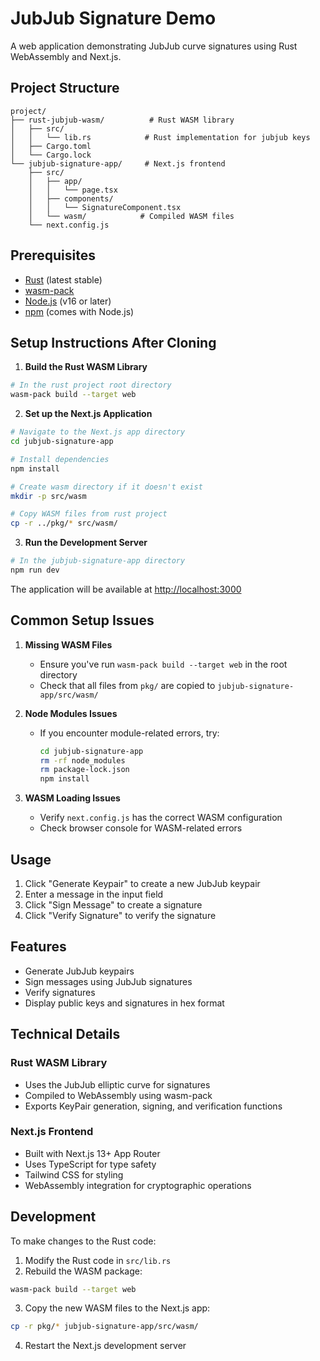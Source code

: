 # JubJub Signature Demo

A web application demonstrating JubJub curve signatures using Rust WebAssembly and Next.js.

## Project Structure 
```
project/
├── rust-jubjub-wasm/          # Rust WASM library
│   ├── src/
│   │   └── lib.rs            # Rust implementation for jubjub keys
│   ├── Cargo.toml
│   └── Cargo.lock
└── jubjub-signature-app/     # Next.js frontend
    ├── src/
    │   ├── app/
    │   │   └── page.tsx
    │   ├── components/
    │   │   └── SignatureComponent.tsx
    │   └── wasm/            # Compiled WASM files
    └── next.config.js
```
## Prerequisites

- [Rust](https://rustup.rs/) (latest stable)
- [wasm-pack](https://rustwasm.github.io/wasm-pack/installer/)
- [Node.js](https://nodejs.org/) (v16 or later)
- [npm](https://www.npmjs.com/) (comes with Node.js)

## Setup Instructions After Cloning

1. **Build the Rust WASM Library**
```bash
# In the rust project root directory
wasm-pack build --target web
```

2. **Set up the Next.js Application**
```bash
# Navigate to the Next.js app directory
cd jubjub-signature-app

# Install dependencies
npm install

# Create wasm directory if it doesn't exist
mkdir -p src/wasm

# Copy WASM files from rust project
cp -r ../pkg/* src/wasm/
```

3. **Run the Development Server**
```bash
# In the jubjub-signature-app directory
npm run dev
```

The application will be available at [http://localhost:3000](http://localhost:3000)

## Common Setup Issues

1. **Missing WASM Files**
   - Ensure you've run `wasm-pack build --target web` in the root directory
   - Check that all files from `pkg/` are copied to `jubjub-signature-app/src/wasm/`

2. **Node Modules Issues**
   - If you encounter module-related errors, try:
     ```bash
     cd jubjub-signature-app
     rm -rf node_modules
     rm package-lock.json
     npm install
     ```

3. **WASM Loading Issues**
   - Verify `next.config.js` has the correct WASM configuration
   - Check browser console for WASM-related errors

## Usage

1. Click "Generate Keypair" to create a new JubJub keypair
2. Enter a message in the input field
3. Click "Sign Message" to create a signature
4. Click "Verify Signature" to verify the signature

## Features

- Generate JubJub keypairs
- Sign messages using JubJub signatures
- Verify signatures
- Display public keys and signatures in hex format

## Technical Details

### Rust WASM Library
- Uses the JubJub elliptic curve for signatures
- Compiled to WebAssembly using wasm-pack
- Exports KeyPair generation, signing, and verification functions

### Next.js Frontend
- Built with Next.js 13+ App Router
- Uses TypeScript for type safety
- Tailwind CSS for styling
- WebAssembly integration for cryptographic operations

## Development

To make changes to the Rust code:

1. Modify the Rust code in `src/lib.rs`
2. Rebuild the WASM package:
```bash
wasm-pack build --target web
```
3. Copy the new WASM files to the Next.js app:
```bash
cp -r pkg/* jubjub-signature-app/src/wasm/
```
4. Restart the Next.js development server